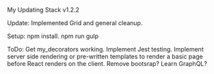 My Updating Stack v1.2.2

Update: Implemented Grid and general cleanup.

Setup: npm install. npm run gulp

ToDo: 
Get my_decorators working.
Implement Jest testing. 
Implement server side rendering or pre-written templates to render a basic page before React renders on the client.
Remove bootsrap?
Learn GraphQL?
